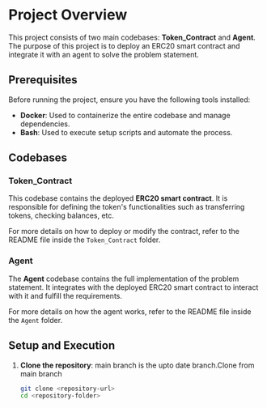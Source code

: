 # Project Overview

This project consists of two main codebases: **Token_Contract** and **Agent**. The purpose of this project is to deploy an ERC20 smart contract and integrate it with an agent to solve the problem statement.

## Prerequisites

Before running the project, ensure you have the following tools installed:

- **Docker**: Used to containerize the entire codebase and manage dependencies.
- **Bash**: Used to execute setup scripts and automate the process.

## Codebases

### Token_Contract

This codebase contains the deployed **ERC20 smart contract**. It is responsible for defining the token's functionalities such as transferring tokens, checking balances, etc.

For more details on how to deploy or modify the contract, refer to the README file inside the `Token_Contract` folder.

### Agent

The **Agent** codebase contains the full implementation of the problem statement. It integrates with the deployed ERC20 smart contract to interact with it and fulfill the requirements.

For more details on how the agent works, refer to the README file inside the `Agent` folder.

## Setup and Execution

1. **Clone the repository**:
   main branch is the upto date branch.Clone from main branch
   
   ```bash
   git clone <repository-url>
   cd <repository-folder>




